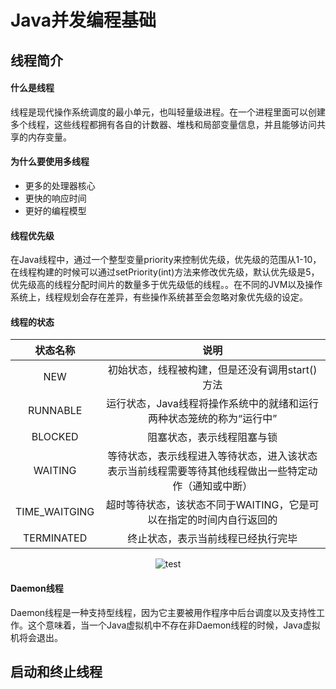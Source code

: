 # Java并发编程基础
## 线程简介
#### 什么是线程
线程是现代操作系统调度的最小单元，也叫轻量级进程。在一个进程里面可以创建多个线程，这些线程都拥有各自的计数器、堆栈和局部变量信息，并且能够访问共享的内存变量。
#### 为什么要使用多线程
- 更多的处理器核心
- 更快的响应时间
- 更好的编程模型
#### 线程优先级
在Java线程中，通过一个整型变量priority来控制优先级，优先级的范围从1-10，在线程构建的时候可以通过setPriority(int)方法来修改优先级，默认优先级是5，优先级高的线程分配时间片的数量多于优先级低的线程。。在不同的JVM以及操作系统上，线程规划会存在差异，有些操作系统甚至会忽略对象优先级的设定。
#### 线程的状态
|状态名称|说明|
|:--:|:--:|
|NEW   |  初始状态，线程被构建，但是还没有调用start()方法 |
|RUNNABLE   |  运行状态，Java线程将操作系统中的就绪和运行两种状态笼统的称为“运行中” |
|BLOCKED   |  阻塞状态，表示线程阻塞与锁 |
|WAITING   |   等待状态，表示线程进入等待状态，进入该状态表示当前线程需要等待其他线程做出一些特定动作（通知或中断）|
|TIME_WAITGING   | 超时等待状态，该状态不同于WAITING，它是可以在指定的时间内自行返回的  |
|TERMINATED   | 终止状态，表示当前线程已经执行完毕  |

<div align='center'> <img src='/img/asuio/thread-status.png' alt="test"></div>

#### Daemon线程
Daemon线程是一种支持型线程，因为它主要被用作程序中后台调度以及支持性工作。这个意味着，当一个Java虚拟机中不存在非Daemon线程的时候，Java虚拟机将会退出。
## 启动和终止线程
